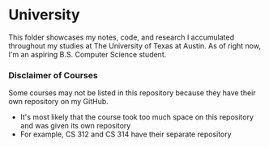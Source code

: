 # University
This folder showcases my notes, code, and research I accumulated throughout my studies at The University of Texas at Austin. As of right now, I'm an aspiring B.S. Computer Science student.

### Disclaimer of Courses
Some courses may not be listed in this repository because they have their own repository on my GitHub.  
- It's most likely that the course took too much space on this repository and was given its own repository
- For example, CS 312 and CS 314 have their separate repository
